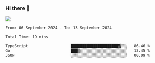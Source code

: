 ### Hi there 👋️

![](https://komarev.com/ghpvc/?username=Loner1024)

<!--START_SECTION:waka-->

```txt
From: 06 September 2024 - To: 13 September 2024

Total Time: 19 mins

TypeScript                   █████████████████████▓░░░   86.46 %
Go                           ███▒░░░░░░░░░░░░░░░░░░░░░   13.45 %
JSON                         ░░░░░░░░░░░░░░░░░░░░░░░░░   00.09 %
```

<!--END_SECTION:waka-->



